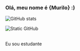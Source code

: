 ### Olá, meu nome é {Murilo} :)

![GitHub stats](https://github-readme-stats.vercel.app/api?username=MuriloFerreira07&show=reviews,discussions_started,discussions_answered,prs_merged,prs_merged_percentage&theme=dracula)

<img src="https://img.shields.io/static/v1?label=Overview&message=MuriloFerreira07&color=f8efd4&style=for-the-badge&logo=GitHub" alt="Static GitHub">

<p><br/> Eu sou estudante</p>

